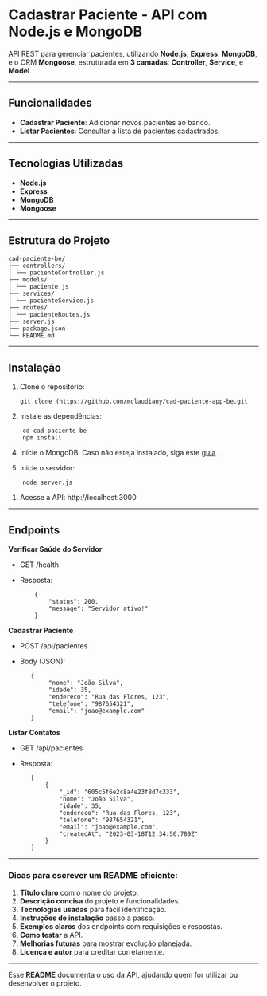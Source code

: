 # **Cadastrar Paciente - API com Node.js e MongoDB**

API REST para gerenciar pacientes, utilizando **Node.js**, **Express**, **MongoDB**, e o ORM **Mongoose**, estruturada em **3 camadas**: **Controller**, **Service**, e **Model**.

---

## **Funcionalidades**

- **Cadastrar Paciente**: Adicionar novos pacientes ao banco.
- **Listar Pacientes**: Consultar a lista de pacientes cadastrados.

---

## **Tecnologias Utilizadas**

- **Node.js**
- **Express**
- **MongoDB**
- **Mongoose**

---

## **Estrutura do Projeto**
```
cad-paciente-be/ 
├── controllers/ 
│ └── pacienteController.js 
├── models/
│ └── paciente.js 
├── services/ 
│ └── pacienteService.js 
├── routes/ 
│ └── pacienteRoutes.js 
├── server.js 
├── package.json 
└── README.md
```

---

## **Instalação**

1. Clone o repositório:

   ```
   git clone (https://github.com/mclaudiany/cad-paciente-app-be.git
   ```
2. Instale as dependências:
```
    cd cad-paciente-be
    npm install
```
4. Inicie o MongoDB. Caso não esteja instalado, siga este [guia](https://docs.mongodb.com/manual/installation/) .

5. Inicie o servidor:
``` 
    node server.js 
```

1. Acesse a API: http://localhost:3000

---
## **Endpoints**

**Verificar Saúde do Servidor**
  - GET /health
  - Resposta:

            {
                "status": 200,
                "message": "Servidor ativo!"
            }

**Cadastrar Paciente**
  - POST /api/pacientes
  - Body (JSON):

           {
                "nome": "João Silva",
                "idade": 35,
                "endereco": "Rua das Flores, 123",
                "telefone": "987654321",
                "email": "joao@example.com"
           }
          


**Listar Contatos**
   - GET /api/pacientes
   - Resposta:

            [
                {
                    "_id": "605c5f6e2c8a4e23f8d7c333",
                    "nome": "João Silva",
                    "idade": 35,
                    "endereco": "Rua das Flores, 123",
                    "telefone": "987654321",
                    "email": "joao@example.com",
                    "createdAt": "2023-03-18T12:34:56.789Z"
                }
            ]



---

### **Dicas para escrever um README eficiente:**

1. **Título claro** com o nome do projeto.
2. **Descrição concisa** do projeto e funcionalidades.
3. **Tecnologias usadas** para fácil identificação.
4. **Instruções de instalação** passo a passo.
5. **Exemplos claros** dos endpoints com requisições e respostas.
6. **Como testar** a API.
7. **Melhorias futuras** para mostrar evolução planejada.
8. **Licença e autor** para creditar corretamente.

---

Esse **README** documenta o uso da API, ajudando quem for utilizar ou desenvolver o projeto.
